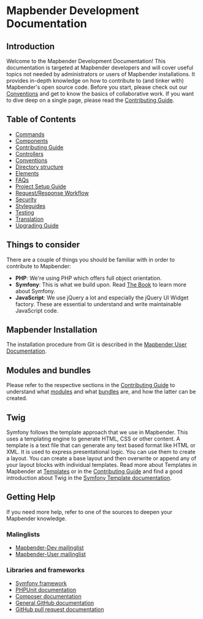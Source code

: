 # Mapbender Development Documentation

## Introduction

Welcome to the Mapbender Development Documentation! This documentation is targeted at Mapbender developers and will cover useful topics not needed by administrators or users of Mapbender installations. It provides in-depth knowledge on how to contribute to (and tinker with) Mapbender's open source code. Before you start, please check out our [Conventions](getting_started/conventions.md) and get to know the basics of collaborative work. If you want to dive deep on a single page, please read the [Contributing Guide](CONTRIBUTING.md).

## Table of Contents

- [Commands](workflows/commands.md)
- [Components](architecture/components.md)
- [Contributing Guide](CONTRIBUTING.md)
- [Controllers](controllers/controllers.md)
- [Conventions](getting_started/conventions.md)
- [Directory structure](architecture/directory_structure.md)
- [Elements](elements/elements.md)
- [FAQs](getting_started/faq.md)
- [Project Setup Guide](workflows/setup.md)
- [Request/Response Workflow](workflows/requestresponse.md)
- [Security](security/security.md)
- [Styleguides](style/)
- [Testing](workflows/testing.md)
- [Translation](workflows/translation.md)
- [Upgrading Guide](UPGRADING.md)

## Things to consider

There are a couple of things you should be familiar with in order to contribute to Mapbender:

- **PHP**: We're using PHP which offers full object orientation.
- **Symfony**: This is what we build upon. Read [The Book](https://symfony.com/doc/current/index.html) to learn more about Symfony.
- **JavaScript**: We use jQuery a lot and especially the jQuery UI Widget factory. These are essential to understand and write maintainable JavaScript code.

## Mapbender Installation

The installation procedure from Git is described in the [Mapbender User Documentation](https://doc.mapbender.org/en/installation/installation_git.html).

## Modules and bundles

Please refer to the respective sections in the [Contributing Guide](CONTRIBUTING.md) to understand what [modules](CONTRIBUTING.md#modules) and what [bundles](CONTRIBUTING.md#bundles) are, and how the latter can be created.

## Twig

Symfony follows the template approach that we use in Mapbender. This uses a templating engine to generate HTML, CSS or other content. A template is a text file that can generate any text based format like HTML or XML. It is used to express presentational logic. You can use them to create a layout. You can create a base layout and then overwrite or append any of your layout blocks with individual templates.
Read more about Templates in Mapbender at [Templates](CONTRIBUTING.md#Templates) or in the [Contributing Guide](CONTRIBUTING.md#generate-translations) and find a good introduction about Twig in the [Symfony Template documentation](https://symfony.com/doc/current/templates.html).

## Getting Help

If you need more help, refer to one of the sources to deepen your Mapbender knowledge.

### Malinglists

- [Mapbender-Dev mailinglist](https://lists.osgeo.org/mailman/listinfo/mapbender_dev)
- [Mapbender-User mailinglist](https://lists.osgeo.org/mailman/listinfo/mapbender_users)

### Libraries and frameworks

- [Symfony framework](https://www.symfony.com/)
- [PHPUnit documentation](https://phpunit.de/)
- [Composer documentation](https://getcomposer.org/doc/)
- [General GitHub documentation](https://help.github.com/)
- [GitHub pull request documentation](https://help.github.com/send-pull-requests/)
